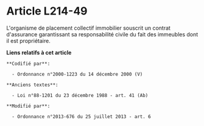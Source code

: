 # Article L214-49

L'organisme de placement collectif immobilier souscrit un contrat d'assurance garantissant sa responsabilité civile du fait
des immeubles dont il est propriétaire.

**Liens relatifs à cet article**

	**Codifié par**:

	  - Ordonnance n°2000-1223 du 14 décembre 2000 (V)

	**Anciens textes**:

	  - Loi n°88-1201 du 23 décembre 1988 - art. 41 (Ab)

	**Modifié par**:

	  - Ordonnance n°2013-676 du 25 juillet 2013 - art. 6
